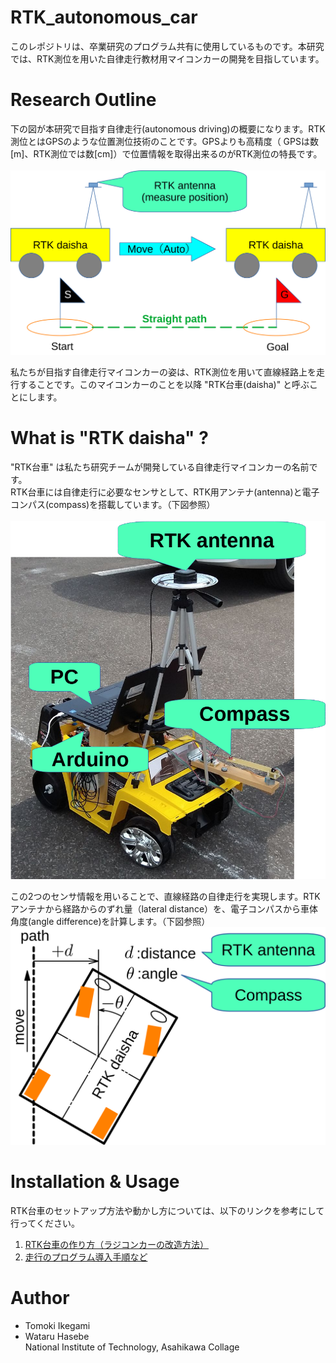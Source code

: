 # RTK_autonomous_car
このレポジトリは、卒業研究のプログラム共有に使用しているものです。本研究では、RTK測位を用いた自律走行教材用マイコンカーの開発を目指しています。

# Research Outline
下の図が本研究で目指す自律走行(autonomous driving)の概要になります。RTK測位とはGPSのような位置測位技術のことです。GPSよりも高精度（ GPSは数[m]、RTK測位では数[cm]）で位置情報を取得出来るのがRTK測位の特長です。<br><br> 
![research_outline](./images/research_outline.png)

私たちが目指す自律走行マイコンカーの姿は、RTK測位を用いて直線経路上を走行することです。このマイコンカーのことを以降 "RTK台車(daisha)" と呼ぶことにします。


# What is "RTK daisha" ?
"RTK台車" は私たち研究チームが開発している自律走行マイコンカーの名前です。<br>
RTK台車には自律走行に必要なセンサとして、RTK用アンテナ(antenna)と電子コンパス(compass)を搭載しています。（下図参照）<br><br>
![reserch_outline](./images/RTK_daisha.png)


この2つのセンサ情報を用いることで、直線経路の自律走行を実現します。RTKアンテナから経路からのずれ量（lateral distance）を、電子コンパスから車体角度(angle difference)を計算します。（下図参照）
![reserch_outline](./images/what_is_distance_and_angle.png)

# Installation & Usage
RTK台車のセットアップ方法や動かし方については、以下のリンクを参考にして行ってください。

1. [RTK台車の作り方（ラジコンカーの改造方法）](https://asahikawa-nct.ac.jp/ts/systems/okashiwa/rtk_cart/)
2. [走行のプログラム導入手順など](http://onshape.thick.jp/onshape/108/)

# Author
* Tomoki Ikegami
* Wataru Hasebe <br>
National Institute of Technology, Asahikawa Collage
